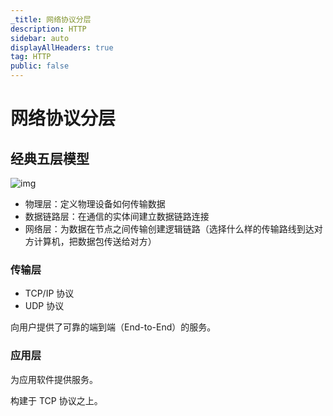 ```yaml
---
_title: 网络协议分层
description: HTTP
sidebar: auto
displayAllHeaders: true
tag: HTTP
public: false
---
```


# 网络协议分层

## 经典五层模型

![img](https://s2.ax1x.com/2019/10/18/KVSeCn.md.png)

- 物理层：定义物理设备如何传输数据
- 数据链路层：在通信的实体间建立数据链路连接
- 网络层：为数据在节点之间传输创建逻辑链路（选择什么样的传输路线到达对方计算机，把数据包传送给对方）

### 传输层

- TCP/IP 协议
- UDP 协议

向用户提供了可靠的端到端（End-to-End）的服务。

### 应用层

为应用软件提供服务。

构建于 TCP 协议之上。